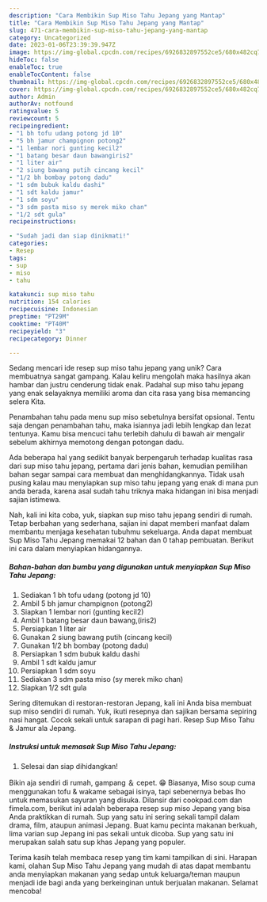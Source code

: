 ```yaml
---
description: "Cara Membikin Sup Miso Tahu Jepang yang Mantap"
title: "Cara Membikin Sup Miso Tahu Jepang yang Mantap"
slug: 471-cara-membikin-sup-miso-tahu-jepang-yang-mantap
category: Uncategorized
date: 2023-01-06T23:39:39.947Z
image: https://img-global.cpcdn.com/recipes/6926832897552ce5/680x482cq70/sup-miso-tahu-jepang-foto-resep-utama.jpg
hideToc: false
enableToc: true
enableTocContent: false
thumbnail: https://img-global.cpcdn.com/recipes/6926832897552ce5/680x482cq70/sup-miso-tahu-jepang-foto-resep-utama.jpg
cover: https://img-global.cpcdn.com/recipes/6926832897552ce5/680x482cq70/sup-miso-tahu-jepang-foto-resep-utama.jpg
author: Admin
authorAv: notfound
ratingvalue: 5
reviewcount: 5
recipeingredient:
- "1 bh tofu udang potong jd 10"
- "5 bh jamur champignon potong2"
- "1 lembar nori gunting kecil2"
- "1 batang besar daun bawangiris2"
- "1 liter air"
- "2 siung bawang putih cincang kecil"
- "1/2 bh bombay potong dadu"
- "1 sdm bubuk kaldu dashi"
- "1 sdt kaldu jamur"
- "1 sdm soyu"
- "3 sdm pasta miso sy merek miko chan"
- "1/2 sdt gula"
recipeinstructions:

- "Sudah jadi dan siap dinikmati!"
categories:
- Resep
tags:
- sup
- miso
- tahu

katakunci: sup miso tahu 
nutrition: 154 calories
recipecuisine: Indonesian
preptime: "PT29M"
cooktime: "PT40M"
recipeyield: "3"
recipecategory: Dinner

---
```





Sedang mencari ide resep sup miso tahu jepang yang unik? Cara membuatnya sangat gampang. Kalau keliru mengolah maka hasilnya akan hambar dan justru cenderung tidak enak. Padahal sup miso tahu jepang yang enak selayaknya memiliki aroma dan cita rasa yang bisa memancing selera Kita.





Penambahan tahu pada menu sup miso sebetulnya bersifat opsional. Tentu saja dengan penambahan tahu, maka isiannya jadi lebih lengkap dan lezat tentunya. Kamu bisa mencuci tahu terlebih dahulu di bawah air mengalir sebelum akhirnya memotong dengan potongan dadu.

Ada beberapa hal yang sedikit banyak berpengaruh terhadap kualitas rasa dari sup miso tahu jepang, pertama dari jenis bahan, kemudian pemilihan bahan segar sampai cara membuat dan menghidangkannya. Tidak usah pusing kalau mau menyiapkan sup miso tahu jepang yang enak di mana pun anda berada, karena asal sudah tahu triknya maka hidangan ini bisa menjadi sajian istimewa.






Nah, kali ini kita coba, yuk, siapkan sup miso tahu jepang sendiri di rumah. Tetap berbahan yang sederhana, sajian ini dapat memberi manfaat dalam membantu menjaga kesehatan tubuhmu sekeluarga. Anda dapat membuat Sup Miso Tahu Jepang memakai 12 bahan dan 0 tahap pembuatan. Berikut ini cara dalam menyiapkan hidangannya.

<!--inarticleads1-->

##### Bahan-bahan dan bumbu yang digunakan untuk menyiapkan Sup Miso Tahu Jepang:

1. Sediakan 1 bh tofu udang (potong jd 10)
1. Ambil 5 bh jamur champignon (potong2)
1. Siapkan 1 lembar nori (gunting kecil2)
1. Ambil 1 batang besar daun bawang,(iris2)
1. Persiapkan 1 liter air
1. Gunakan 2 siung bawang putih (cincang kecil)
1. Gunakan 1/2 bh bombay (potong dadu)
1. Persiapkan 1 sdm bubuk kaldu dashi
1. Ambil 1 sdt kaldu jamur
1. Persiapkan 1 sdm soyu
1. Sediakan 3 sdm pasta miso (sy merek miko chan)
1. Siapkan 1/2 sdt gula


Sering ditemukan di restoran-restoran Jepang, kali ini Anda bisa membuat sup miso sendiri di rumah. Yuk, ikuti resepnya dan sajikan bersama sepiring nasi hangat. Cocok sekali untuk sarapan di pagi hari. Resep Sup Miso Tahu &amp; Jamur ala Jepang. 

<!--inarticleads2-->

##### Instruksi untuk memasak Sup Miso Tahu Jepang:


1. Selesai dan siap dihidangkan!

Bikin aja sendiri di rumah, gampang ＆ cepet. 😁 Biasanya, Miso soup cuma menggunakan tofu &amp; wakame sebagai isinya, tapi sebenernya bebas lho untuk memasukan sayuran yang disuka. Dilansir dari cookpad.com dan fimela.com, berikut ini adalah beberapa resep sup miso Jepang yang bisa Anda praktikkan di rumah. Sup yang satu ini sering sekali tampil dalam drama, film, ataupun animasi Jepang. Buat kamu pecinta makanan berkuah, lima varian sup Jepang ini pas sekali untuk dicoba. Sup yang satu ini merupakan salah satu sup khas Jepang yang populer. 

Terima kasih telah membaca resep yang tim kami tampilkan di sini. Harapan kami, olahan Sup Miso Tahu Jepang yang mudah di atas dapat membantu anda menyiapkan makanan yang sedap untuk keluarga/teman maupun menjadi ide bagi anda yang berkeinginan untuk berjualan makanan. Selamat mencoba!
